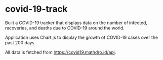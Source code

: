 # covid-19-track

Built a COVID-19 tracker that displays data on the number of infected, recoveries, and deaths due to COVID-19 around the world.

Application uses Chart.js to display the growth of COVID-19 cases over the past 200 days. 

All data is fetched from https://covid19.mathdro.id/api. 

